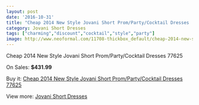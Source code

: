 ```yaml
---
layout: post
date: '2016-10-31'
title: "Cheap 2014 New Style Jovani Short Prom/Party/Cocktail Dresses  77625"
category: Jovani Short Dresses
tags: ["charming","discount","cocktail","style","party"]
image: http://www.neoformal.com/11708-thickbox_default/cheap-2014-new-style-jovani-short-prom-party-cocktail-dresses-77625.jpg
---
```

Cheap 2014 New Style Jovani Short Prom/Party/Cocktail Dresses  77625

On Sales: **$431.99**
<a href="https://www.neoformal.com/en/jovani-short-dresses-2014/4199-cheap-2014-new-style-jovani-short-prom-party-cocktail-dresses-77625.html"><amp-img layout="responsive" width="600" height="600" src="//www.neoformal.com/11708-thickbox_default/cheap-2014-new-style-jovani-short-prom-party-cocktail-dresses-77625.jpg" alt="Cheap 2014 New Style Jovani Short Prom/Party/Cocktail Dresses  77625 0" /></a>
<a href="https://www.neoformal.com/en/jovani-short-dresses-2014/4199-cheap-2014-new-style-jovani-short-prom-party-cocktail-dresses-77625.html"><amp-img layout="responsive" width="600" height="600" src="//www.neoformal.com/11709-thickbox_default/cheap-2014-new-style-jovani-short-prom-party-cocktail-dresses-77625.jpg" alt="Cheap 2014 New Style Jovani Short Prom/Party/Cocktail Dresses  77625 1" /></a>

Buy it: [Cheap 2014 New Style Jovani Short Prom/Party/Cocktail Dresses  77625](https://www.neoformal.com/en/jovani-short-dresses-2014/4199-cheap-2014-new-style-jovani-short-prom-party-cocktail-dresses-77625.html "Cheap 2014 New Style Jovani Short Prom/Party/Cocktail Dresses  77625")

View more: [Jovani Short Dresses](https://www.neoformal.com/en/54-jovani-short-dresses-2014 "Jovani Short Dresses")